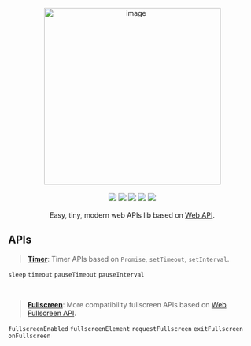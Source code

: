 <p align="center">

<img width="359" alt="image" src="https://user-images.githubusercontent.com/102238922/195514295-311f9510-0201-4189-8436-70a6754a9e3d.png">


<br>
<br>

<img src="https://img.shields.io/npm/v/wodash">
<img src="https://img.shields.io/npm/dw/wodash" >
<img src="https://img.shields.io/bundlephobia/minzip/wodash?label=minzip">
<img src="https://img.shields.io/github/commit-activity/w/sun0day/wodash" >
<img src="https://img.shields.io/github/search/sun0day/wodash/goto?color=%23812461">
<br>
<br>
Easy, tiny, modern web APIs lib based on <a href="https://developer.mozilla.org/en-US/docs/Web/API">Web API</a>.
</p>


## APIs

> **[Timer](/packages/timer)**: Timer APIs based on `Promise`, `setTimeout`, `setInterval`.

`sleep` `timeout` `pauseTimeout` `pauseInterval`

<br>

> **[Fullscreen](/packages/fullscreen)**: More compatibility fullscreen APIs based on [Web Fullscreen API](https://developer.mozilla.org/en-US/docs/Web/API/Fullscreen_API).

`fullscreenEnabled` `fullscreenElement` `requestFullscreen` `exitFullscreen` `onFullscreen`